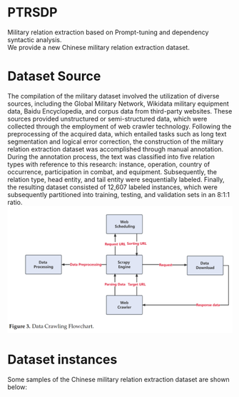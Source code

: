 # PTRSDP
Military relation extraction based on Prompt-tuning and dependency syntactic analysis.<br>
We provide a new Chinese military relation extraction dataset.

# Dataset Source
The compilation of the military dataset involved the utilization of diverse sources, including the Global Military Network, Wikidata military equipment data, Baidu Encyclopedia, and corpus data from third-party websites. These sources provided unstructured or semi-structured data, which were collected through the employment of web crawler technology. Following the preprocessing of the acquired data, which entailed tasks such as long text segmentation and logical error correction, the construction of the military relation extraction dataset was accomplished through manual annotation. During the annotation process, the text was classified into five relation types with reference to this research: instance, operation, country of occurrence, participation in combat, and equipment. Subsequently, the relation type, head entity, and tail entity were sequentially labeled. Finally, the resulting dataset consisted of 12,607 labeled instances, which were subsequently partitioned into training, testing, and validation sets in an 8:1:1 ratio.
![Data Crawling Flowchart.](https://github.com/JhxCUGBCS/PTRSDP/blob/main/%E6%95%B0%E6%8D%AE%E7%88%AC%E5%8F%96%E6%B5%81%E7%A8%8B.jpg)

# Dataset instances
Some samples of the Chinese military relation extraction dataset are shown below:
